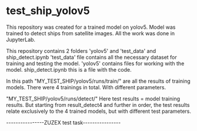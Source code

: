 # test_ship_yolov5
This repository was created for a trained model on yolov5. Model was trained to detect ships from satellite images.
All the work was done in JupyterLab.

This repository contains 2 folders 'yolov5' and 'test_data' and ship_detect.ipynb
'test_data' file contains all the necessary dataset for training and testing the model.
'yolov5' contains files for working with the model.
ship_detect.ipynb this is a file with the code.

In this path "MY_TEST_SHIP/yolov5/runs/train/" are all the results of training models.
There were 4 trainings in total. With different parameters.

"MY_TEST_SHIP/yolov5/runs/detect/" Here test results = model training results. But starting from result_detect4 and further in order, the test results relate exclusively to the 4 trained models, but with different test parameters.

----------------ZUZEX test task----------------
